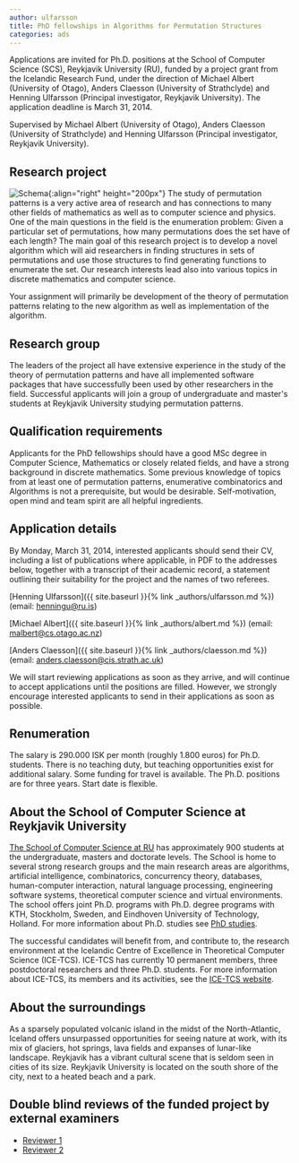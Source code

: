 ```yaml
---
author: ulfarsson
title: PhD fellowships in Algorithms for Permutation Structures
categories: ads
---
```


Applications are invited for Ph.D. positions at the School of Computer Science
(SCS), Reykjavik University (RU), funded by a project grant from the Icelandic
Research Fund, under the direction of Michael Albert (University of Otago),
Anders Claesson (University of Strathclyde) and Henning Ulfarsson (Principal
investigator, Reykjavik University). The application deadline is March 31,
2014.

Supervised by Michael Albert (University of Otago), Anders Claesson (University
of Strathclyde) and Henning Ulfarsson (Principal investigator, Reykjavik
University).

## Research project
![Schema]({{site.baseurl}}{{site.baseurl}}/assets/img/struct1.png){:align="right" height="200px"}
The study of permutation patterns is a very active area of research and has
connections to many other fields of mathematics as well as to computer science
and physics. One of the main questions in the field is the enumeration problem:
Given a particular set of permutations, how many permutations does the set have
of each length? The main goal of this research project is to develop a novel
algorithm which will aid researchers in finding structures in sets of
permutations and use those structures to find generating functions to enumerate
the set. Our research interests lead also into various topics in discrete
mathematics and computer science.
 
Your assignment will primarily be development of the theory of permutation
patterns relating to the new algorithm as well as implementation of the
algorithm.

## Research group
The leaders of the project all have extensive experience in the study of the
theory of permutation patterns and have all implemented software packages that
have successfully been used by other researchers in the field. Successful
applicants will join a group of undergraduate and master's students at
Reykjavik University studying permutation patterns.

## Qualification requirements
Applicants for the PhD fellowships should have a good MSc degree in Computer
Science, Mathematics or closely related fields, and have a strong background in
discrete mathematics. Some previous knowledge of topics from at least one of
permutation patterns, enumerative combinatorics and Algorithms is not a
prerequisite, but would be desirable. Self-motivation, open mind and team
spirit are all helpful ingredients.

## Application details
By Monday, March 31, 2014, interested applicants should send their CV,
including a list of publications where applicable, in PDF to the addresses
below, together with a transcript of their academic record, a statement
outlining their suitability for the project and the names of two referees.

[Henning Ulfarsson]({{ site.baseurl }}{% link _authors/ulfarsson.md %}) (email: henningu@ru.is)

[Michael Albert]({{ site.baseurl }}{% link _authors/albert.md %}) (email: malbert@cs.otago.ac.nz)

[Anders Claesson]({{ site.baseurl }}{% link _authors/claesson.md %}) (email: anders.claesson@cis.strath.ac.uk)

We will start reviewing applications as soon as they arrive, and will continue
to accept applications until the positions are filled. However, we strongly
encourage interested applicants to send in their applications as soon as
possible.

## Renumeration
The salary is 290.000 ISK per month (roughly 1.800 euros) for Ph.D. students.
There is no teaching duty, but teaching opportunities exist for additional
salary. Some funding for travel is available. The Ph.D. positions are for three
years. Start date is flexible.

## About the School of Computer Science at Reykjavik University
[The School of Computer Science at RU](http://en.ru.is/CS) has approximately
900 students at the undergraduate, masters and doctorate levels. The School is
home to several strong research groups and the main research areas are
algorithms, artificial intelligence, combinatorics, concurrency theory,
databases, human-computer interaction, natural language processing, engineering
software systems, theoretical computer science and virtual environments. The
school offers joint Ph.D. programs with Ph.D. degree programs with KTH,
Stockholm, Sweden, and Eindhoven University of Technology, Holland. For more
information about Ph.D. studies see
[PhD studies](http://en.ru.is/departments/school-of-computer-science/ph.d-studies/).

The successful candidates will benefit from, and contribute to, the research
environment at the Icelandic Centre of Excellence in Theoretical Computer
Science (ICE-TCS). ICE-TCS has currently 10 permanent members, three
postdoctoral researchers and three Ph.D. students.  For more information about
ICE-TCS, its members and its activities, see the
[ICE-TCS website](http://www.icetcs.ru.is/).

## About the surroundings
As a sparsely populated volcanic island in the midst of the North-Atlantic,
Iceland offers unsurpassed opportunities for seeing nature at work, with its
mix of glaciers, hot springs, lava fields and expanses of lunar-like landscape.
Reykjavik has a vibrant cultural scene that is seldom seen in cities of its
size.  Reykjavik University is located on the south shore of the city, next to
a heated beach and a park.

## Double blind reviews of the funded project by external examiners
- [Reviewer 1]({{site.baseurl}}/assets/add/grantsRANNIS2014/RANNIS_peer_review_1761_661.pdf)
- [Reviewer 2]({{site.baseurl}}/assets/add/grantsRANNIS2014/RANNIS_peer_review_1761_811.pdf)

